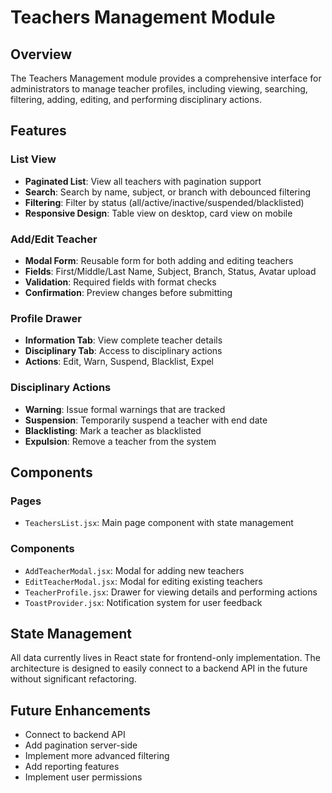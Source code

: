 # Teachers Management Module

## Overview
The Teachers Management module provides a comprehensive interface for administrators to manage teacher profiles, including viewing, searching, filtering, adding, editing, and performing disciplinary actions.

## Features

### List View
- **Paginated List**: View all teachers with pagination support
- **Search**: Search by name, subject, or branch with debounced filtering
- **Filtering**: Filter by status (all/active/inactive/suspended/blacklisted)
- **Responsive Design**: Table view on desktop, card view on mobile

### Add/Edit Teacher
- **Modal Form**: Reusable form for both adding and editing teachers
- **Fields**: First/Middle/Last Name, Subject, Branch, Status, Avatar upload
- **Validation**: Required fields with format checks
- **Confirmation**: Preview changes before submitting

### Profile Drawer
- **Information Tab**: View complete teacher details
- **Disciplinary Tab**: Access to disciplinary actions
- **Actions**: Edit, Warn, Suspend, Blacklist, Expel

### Disciplinary Actions
- **Warning**: Issue formal warnings that are tracked
- **Suspension**: Temporarily suspend a teacher with end date
- **Blacklisting**: Mark a teacher as blacklisted
- **Expulsion**: Remove a teacher from the system

## Components

### Pages
- `TeachersList.jsx`: Main page component with state management

### Components
- `AddTeacherModal.jsx`: Modal for adding new teachers
- `EditTeacherModal.jsx`: Modal for editing existing teachers
- `TeacherProfile.jsx`: Drawer for viewing details and performing actions
- `ToastProvider.jsx`: Notification system for user feedback

## State Management
All data currently lives in React state for frontend-only implementation. The architecture is designed to easily connect to a backend API in the future without significant refactoring.

## Future Enhancements
- Connect to backend API
- Add pagination server-side
- Implement more advanced filtering
- Add reporting features
- Implement user permissions